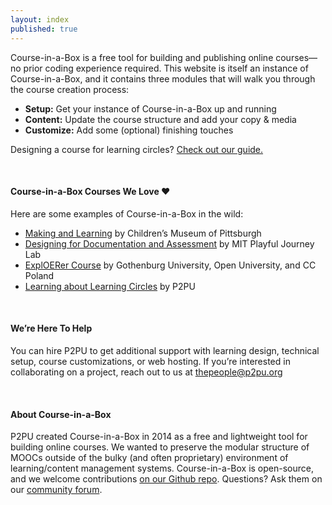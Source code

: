 ```yaml
---
layout: index
published: true
---
```


Course-in-a-Box is a free tool for building and publishing online courses—no prior coding experience required. This website is itself an instance of Course-in-a-Box, and it contains three modules that will walk you through the course creation process: 
* **Setup:** Get your instance of Course-in-a-Box up and running
* **Content:** Update the course structure and add your copy & media
* **Customize:** Add some (optional) finishing touches

Designing a course for learning circles? [Check out our guide.](https://docs.google.com/document/u/1/d/116fJM3GS7XDzilUOL_ynMZ0yTncUD6aVUbcQKsTra6U/edit#heading=h.l36tzg40xcgr)

<br> 

#### Course-in-a-Box Courses We Love ❤️
Here are some examples of Course-in-a-Box in the wild:

* [Making and Learning](http://p2pu.github.io/makingandlearning/) by Children’s Museum of Pittsburgh
* [Designing for Documentation and Assessment](https://playfulmit.github.io/beyond-rubrics/) by MIT Playful Journey Lab
* [ExplOERer Course](http://www.exploerercourse.org/en/) by Gothenburg University, Open University, and CC Poland
* [Learning about Learning Circles](https://p2pu.github.io/learning-about-learning-circles/)  by P2PU

<br> 

#### We’re Here To Help 

You can hire P2PU to get additional support with learning design, technical setup, course customizations, or web hosting. If you’re interested in collaborating on a project, reach out to us at thepeople@p2pu.org

<br> 

#### About Course-in-a-Box

P2PU created Course-in-a-Box in 2014 as a free and lightweight tool for building online courses. We wanted to preserve the modular structure of MOOCs outside of the bulky (and often proprietary) environment of learning/content management systems. Course-in-a-Box is open-source, and we welcome contributions [on our Github repo](https://github.com/p2pu/course-in-a-box).
Questions? Ask them on our [community forum](https://community.p2pu.org/c/tech/course-in-a-box/78).
